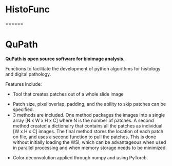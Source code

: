 # HistoFunc
======


QuPath
======

**QuPath is open source software for bioimage analysis**.



Functions to facilitate the development of python algorithms for histology and digital pathology.

Features include:

* Tool that creates patches out of a whole slide image
- Patch size, pixel overlap, padding, and the ability to skip patches can be specified. 
- 3 methods are included. One method packages the images into a single array [N x W x H x C] where N is the number of patches. A second method created a dictionairy that contains all the patches as individual [W x H x C] images. The final method stores the location of each patch on file, and uses a second function to pull the patches. This is done without initially loading the WSI, which can be advantageous when used in parallel processing and when memory storage needs to be minimized.
* Color deconvolution applied through numpy and using PyTorch. 
